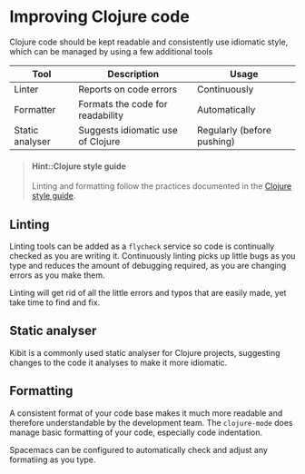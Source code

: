 # Improving Clojure code

Clojure code should be kept readable and consistently use idiomatic style, which can be managed by using a few additional tools

| Tool            | Description                       | Usage                      |
|-----------------|-----------------------------------|----------------------------|
| Linter          | Reports on code errors            | Continuously               |
| Formatter       | Formats the code for readability  | Automatically              |
| Static analyser | Suggests idiomatic use of Clojure | Regularly (before pushing) |

> #### Hint::Clojure style guide
> Linting and formatting follow the practices documented in the [Clojure style guide](https://guide.clojure.style/).

## Linting

Linting tools can be added as a `flycheck` service so code is continually checked as you are writing it.  Continuously linting picks up little bugs as you type and reduces the amount of debugging required, as you are changing errors as you make them.

Linting will get rid of all the little errors and typos that are easily made, yet take time to find and fix.


## Static analyser

Kibit is a commonly used static analyser for Clojure projects, suggesting changes to the code it analyses to make it more idiomatic.


## Formatting

A consistent format of your code base makes it much more readable and therefore understandable by the development team.  The `clojure-mode` does manage basic formatting of your code, especially code indentation.

Spacemacs can be configured to automatically check and adjust any formatiing as you type.
